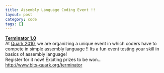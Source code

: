 ```yaml
---
title: Assembly Language Coding Event !!
layout: post
category: code
tags: []
---
```


**[Terminator 1.0](http://www.bits-quark.org/terminator)**
\
At [Quark 2010](http://www.bits-quark.org/), we are organizing a unique
event in which coders have to compete in simple assembly language !! Its
a fun event testing your skill in basics of assembly language!
\
Register for it now! Exciting prizes to be won...
\
<http://www.bits-quark.org/terminator>
